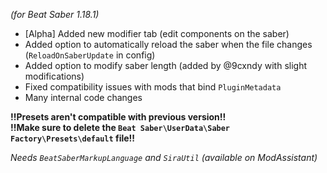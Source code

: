 *(for Beat Saber 1.18.1)*

- [Alpha] Added new modifier tab (edit components on the saber)
- Added option to automatically reload the saber when the file changes (`ReloadOnSaberUpdate` in config)
- Added option to modify saber length (added by @9cxndy with slight modifications)
- Fixed compatibility issues with mods that bind `PluginMetadata`
- Many internal code changes

__**!!Presets aren't compatible with previous version!!**__  
__**!!Make sure to delete the `Beat Saber\UserData\Saber Factory\Presets\default` file!!**__

*Needs `BeatSaberMarkupLanguage` and `SiraUtil` (available on ModAssistant)*
